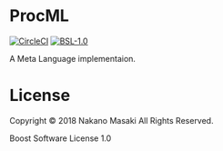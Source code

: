 # ProcML
[![CircleCI](https://circleci.com/gh/namachan10777/procml.svg?style=shield&circle-token=:262cf118c7a2bb0a9ac5078c279c572f705dd278)](https://circleci.com/gh/namachan10777/procml)
[![BSL-1.0](https://img.shields.io/badge/License-BSL%201.0-blue.svg)](http://www.boost.org/users/license.html)

A Meta Language implementaion.

# License
Copyright © 2018 Nakano Masaki All Rights Reserved.

Boost Software License 1.0
